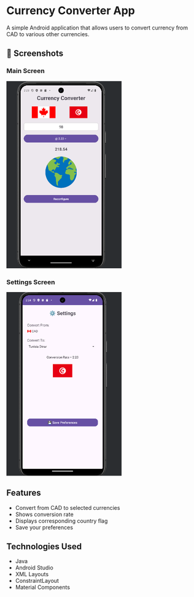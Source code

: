 # Currency Converter App

A simple Android application that allows users to convert currency from CAD to various other currencies.

## 📸 Screenshots

### Main Screen
<img src="screenshots/img1.png" alt="Main Screen" width="300"/>

### Settings Screen
<img src="screenshots/img2.png" alt="Settings Screen" width="300"/>



## Features

- Convert from CAD to selected currencies
- Shows conversion rate
- Displays corresponding country flag
- Save your preferences

## Technologies Used

- Java
- Android Studio
- XML Layouts
- ConstraintLayout
- Material Components

